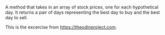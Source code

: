 A method that takes in an array of stock prices, one for each hypothetical day. It returns a pair of days representing the best day to buy and the best day to sell.

This is the excercise from https://theodinproject.com.